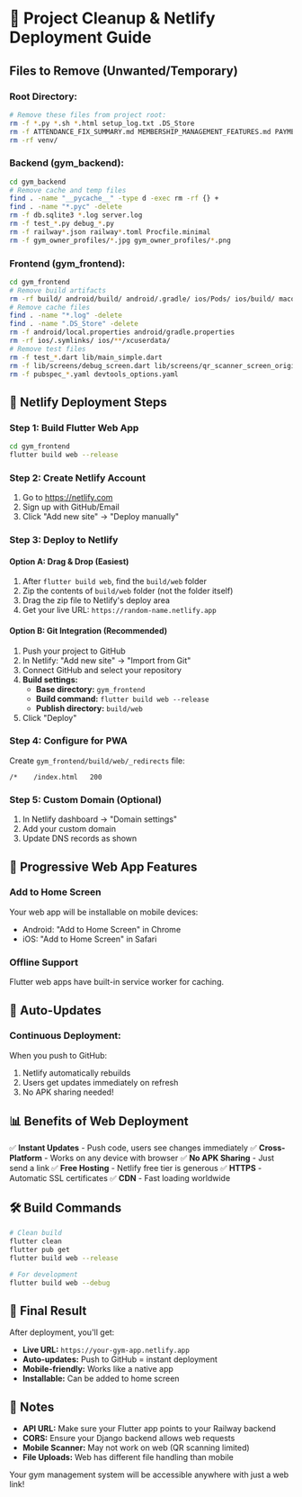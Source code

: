 # 🧹 Project Cleanup & Netlify Deployment Guide

## Files to Remove (Unwanted/Temporary)

### **Root Directory:**
```bash
# Remove these files from project root:
rm -f *.py *.sh *.html setup_log.txt .DS_Store
rm -f ATTENDANCE_FIX_SUMMARY.md MEMBERSHIP_MANAGEMENT_FEATURES.md PAYMENT_SUBSCRIPTION_IMPROVEMENTS.md
rm -rf venv/
```

### **Backend (gym_backend):**
```bash
cd gym_backend
# Remove cache and temp files
find . -name "__pycache__" -type d -exec rm -rf {} +
find . -name "*.pyc" -delete
rm -f db.sqlite3 *.log server.log
rm -f test_*.py debug_*.py
rm -f railway*.json railway*.toml Procfile.minimal
rm -f gym_owner_profiles/*.jpg gym_owner_profiles/*.png
```

### **Frontend (gym_frontend):**
```bash
cd gym_frontend
# Remove build artifacts
rm -rf build/ android/build/ android/.gradle/ ios/Pods/ ios/build/ macos/Pods/
# Remove cache files
find . -name "*.log" -delete
find . -name ".DS_Store" -delete
rm -f android/local.properties android/gradle.properties
rm -rf ios/.symlinks/ ios/**/xcuserdata/
# Remove test files
rm -f test_*.dart lib/main_simple.dart
rm -f lib/screens/debug_screen.dart lib/screens/qr_scanner_screen_original.dart
rm -f pubspec_*.yaml devtools_options.yaml
```

## 🚀 Netlify Deployment Steps

### **Step 1: Build Flutter Web App**
```bash
cd gym_frontend
flutter build web --release
```

### **Step 2: Create Netlify Account**
1. Go to https://netlify.com
2. Sign up with GitHub/Email
3. Click "Add new site" → "Deploy manually"

### **Step 3: Deploy to Netlify**

#### **Option A: Drag & Drop (Easiest)**
1. After `flutter build web`, find the `build/web` folder
2. Zip the contents of `build/web` folder (not the folder itself)
3. Drag the zip file to Netlify's deploy area
4. Get your live URL: `https://random-name.netlify.app`

#### **Option B: Git Integration (Recommended)**
1. Push your project to GitHub
2. In Netlify: "Add new site" → "Import from Git"
3. Connect GitHub and select your repository
4. **Build settings:**
   - **Base directory:** `gym_frontend`
   - **Build command:** `flutter build web --release`
   - **Publish directory:** `build/web`
5. Click "Deploy"

### **Step 4: Configure for PWA**

Create `gym_frontend/build/web/_redirects` file:
```
/*    /index.html   200
```

### **Step 5: Custom Domain (Optional)**
1. In Netlify dashboard → "Domain settings"
2. Add your custom domain
3. Update DNS records as shown

## 📱 Progressive Web App Features

### **Add to Home Screen**
Your web app will be installable on mobile devices:
- Android: "Add to Home Screen" in Chrome
- iOS: "Add to Home Screen" in Safari

### **Offline Support**
Flutter web apps have built-in service worker for caching.

## 🔄 Auto-Updates

### **Continuous Deployment:**
When you push to GitHub:
1. Netlify automatically rebuilds
2. Users get updates immediately on refresh
3. No APK sharing needed!

## 📊 Benefits of Web Deployment

✅ **Instant Updates** - Push code, users see changes immediately
✅ **Cross-Platform** - Works on any device with browser
✅ **No APK Sharing** - Just send a link
✅ **Free Hosting** - Netlify free tier is generous
✅ **HTTPS** - Automatic SSL certificates
✅ **CDN** - Fast loading worldwide

## 🛠️ Build Commands

```bash
# Clean build
flutter clean
flutter pub get
flutter build web --release

# For development
flutter build web --debug
```

## 🔗 Final Result

After deployment, you'll get:
- **Live URL:** `https://your-gym-app.netlify.app`
- **Auto-updates:** Push to GitHub = instant deployment
- **Mobile-friendly:** Works like a native app
- **Installable:** Can be added to home screen

## 📝 Notes

- **API URL:** Make sure your Flutter app points to your Railway backend
- **CORS:** Ensure your Django backend allows web requests
- **Mobile Scanner:** May not work on web (QR scanning limited)
- **File Uploads:** Web has different file handling than mobile

Your gym management system will be accessible anywhere with just a web link!